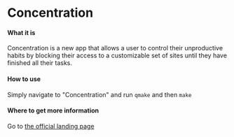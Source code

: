 # Concentration
#### What it is
Concentration is a new app that allows a user to control their unproductive habits by blocking their access to a customizable set of sites until they have finished all their tasks.
#### How to use
Simply navigate to "Concentration" and run `qmake` and then `make`
#### Where to get more information
Go to [the official landing page](http://finbargiusti.github.io/Concentration)
